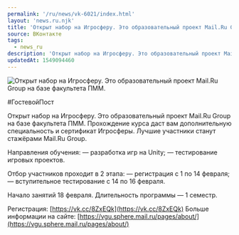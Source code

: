 ```yaml
---
permalink: '/ru/news/vk-6021/index.html'
layout: 'news.ru.njk'
title: 'Открыт набор на Игросферу. Это образовательный проект Mail.Ru Group на базе факультета ПММ.'
source: ВКонтакте
tags:
  - news_ru
description: 'Открыт набор на Игросферу. Это образовательный проект Mail.Ru Group на базе факультета ПММ.'
updatedAt: 1549094460
---
```

![Открыт набор на Игросферу. Это образовательный проект Mail.Ru Group на базе факультета ПММ.](https://sun9-31.userapi.com/impf/c845124/v845124660/19595f/hH3-TIa6lp8.jpg?size=960x720&quality=96&proxy=1&sign=ec755dbf1a58931485fb6678790cf711&c_uniq_tag=XIXTe_JBCo0E8bFXVYWtsu6RC0KlWRHFwazF07sJMic&type=album)

#ГостевойПост

Открыт набор на Игросферу. Это образовательный проект Mail.Ru Group на базе факультета ПММ. Прохождение курса даст вам дополнительную специальность и сертификат Игросферы. Лучшие участники станут стажёрами Mail.Ru Group.

Направления обучения:
— разработка игр на Unity;
— тестирование игровых проектов.

Отбор участников проходит в 2 этапа:
— регистрация с 1 по 14 февраля;
— вступительное тестирование с 14 по 16 февраля.

Начало занятий 18 февраля. Длительность программы — 1 семестр.

Регистрация: [https://vk.cc/8ZxEQk](https://vk.cc/8ZxEQk)
Больше информации на сайте: [https://vgu.sphere.mail.ru/pages/about/](https://vgu.sphere.mail.ru/pages/about/)
